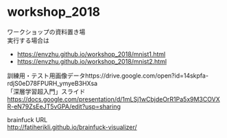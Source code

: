 # workshop_2018
ワークショップの資料置き場  
実行する場合は
- https://envzhu.github.io/workshop_2018/mnist1.html 
- https://envzhu.github.io/workshop_2018/mnist2.html  

訓練用・テスト用画像データhttps://drive.google.com/open?id=14skpfa-rdjS0eD78FPURH_ymyeB3HXsa  
「深層学習超入門」スライド https://docs.google.com/presentation/d/1mLSj1wCbjdeOrR1Pa5x9M3COVXR-eN79ZsEeJT5vGPA/edit?usp=sharing  

brainfuck URL  
http://fatiherikli.github.io/brainfuck-visualizer/